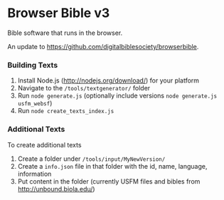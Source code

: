 # Browser Bible v3 #

Bible software that runs in the browser.

An update to https://github.com/digitalbiblesociety/browserbible.

### Building Texts ###


1. Install Node.js (http://nodejs.org/download/) for your platform
2. Navigate to the `/tools/textgenerator/` folder
3. Run `node generate.js` (optionally include versions `node generate.js usfm_websf`)
4. Run `node create_texts_index.js`

### Additional Texts ###

To create additional texts

1. Create a folder under `/tools/input/MyNewVersion/` 
2. Create a `info.json` file in that folder with the id, name, language, information
3. Put content in the folder (currently USFM files and bibles from http://unbound.biola.edu/)